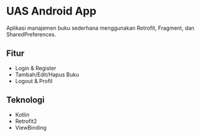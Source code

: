 # UAS Android App

Aplikasi manajemen buku sederhana menggunakan Retrofit, Fragment, dan SharedPreferences.

## Fitur
- Login & Register
- Tambah/Edit/Hapus Buku
- Logout & Profil

## Teknologi
- Kotlin
- Retrofit2
- ViewBinding
